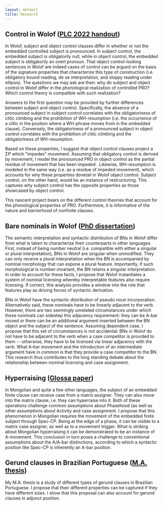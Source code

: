 ```yaml
---
layout: default
title: Research
---
```


## Control in Wolof ([PLC 2022 handout](https://sznfng.github.io/Control_in_Wolof_PLC2022.pdf))

In Wolof, subject and object control clauses differ in whether or not the embedded controlled subject is pronounced. In subject control, the embedded subject is obligatorily null, while in object control, the embedded subject is obligatorily an overt pronoun. That object control-looking sentences in Wolof are indeed cases of control can be argued on the basis of the signature properties that characterize this type of construction (i.e. obligatory bound reading, de se interpretation, and sloppy reading under ellipsis). The questions we may ask are then: why do subject and object control in Wolof differ in the phonological realization of controlled PRO? Which control theory is compatible with such realization?

Answers to the first question may be provided by further differences between subject and object control. Specifically, the absence of a pronounced subject in subject control correlates with the obligatoriness of clitic climbing and the prohibition of WH-resumption (i.e. the occurrence of a clitic in the position where a WH-phrase moves from in the embedded clause). Conversely, the obligatoriness of a pronounced subject in object control correlates with the prohibition of clitic climbing and the obligatoriness of WH-resumption.

Based on these properties, I suggest that object control clauses project a ΣP which "impedes" movement. Assuming that obligatory control is derived by movement, I model the pronounced PRO in object control as the partial residue of movement that has been impeded . Likewise, WH-resumption is modeled in the same way (i.e. as a residue of impeded movement), which accounts for why these properties dovetail in Wolof object control. Subject control, on the other hand, would be an instance of restructuring. This captures why subject control has the opposite properties as those showcased by object control.

This nascent project bears on the different control theories that account for the phonological properties of PRO. Furthermore, it is informative of the nature and barrierhood of nonfinite clauses.

## Bare nominals in Wolof ([PhD dissertation](https://dspace.mit.edu/handle/1721.1/139864))

The semantic interpretation and syntactic distribution of BNs in Wolof differ from what is taken to characterize their counterparts in other languages. First, instead of being number neutral (i.e. compatible with either a singular or plural interpretation), BNs in Wolof are singular when unmodified. They can only receive a plural interpretation when the BN is accompanied by nominal morphology that can expone a plural feature. Importantly, if such morphological is number-invariant, the BN retains a singular interpretation. In order to account for these facts, I propose that Wolof instantiates a system of nominal licensing whereby interpretable features also require licensing. If correct, this analysis provides a window into the role that features play as driving forces of syntactic derivation.

BNs in Wolof have the syntactic distribution of pseudo noun incorporation. Alternatively said, these nominals have to be linearly adjacent to the verb. However, there are two seemingly unrelated circumstances under which these nominals can sidestep this adjacency requirement: they can be A-bar moved or there can be an additional argument inserted between the BN object and the subject of the sentence. Assuming dependent case, I propose that this set of circumstances is not accidental: BNs in Wolof do not have to be adjacent to the verb when a case competitor is provided to them -- otherwise, they have to be licensed via linear adjacency with the verb. What A-bar movement and the introduction of an intermediate argument have in common is that they provide a case competitor to the BN. This research thus contributes to the long standing debate about the relationship between nominal licensing and case assignment.

## Hyperraising ([Glossa paper](https://doi.org/10.5334/gjgl.667))

In Mongolian and quite a few other languages, the subject of an embedded finite clause can receive case from a matrix assigner. They can also move into the matrix clause, i.e. they can hyperraise into it. Both of these operations challenge common assumptions about Phasehood (as well as other assumptions about Activity and case assignment. I propose that this phenomenon in Mongolian requires the movement of the embedded finite subject through Spec-CP. Being at the edge of a phase, it can be visible to a matrix case assigner, as well as to a movement trigger. What is striking about Mongolian hyperraising it can be demonstrated to be an instance of A-movement. This conclusion in turn poses a challenge to conventional assumptions about the A/A-bar distinctions, according to which a syntactic position like Spec-CP is inherently an A-bar position.

## Gerund clauses in Brazilian Portuguese ([M.A. thesis](https://ling.auf.net/lingbuzz/002715))

My M.A. thesis is a study of different types of gerund clauses in Brazilian Portuguese. I propose that their different properties can be captured if they have different sizes. I show that this proposal can also account for gerund clauses in adjunct position.
